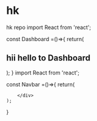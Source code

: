 # hk
hk repo
import React from 'react';

const Dashboard =()=>{
    return(
        <div>
            <h2>hii hello to Dashboard</h2>
        </div>
    );
}
import React from 'react';

const Navbar =()=>{
    return(
        <div>

        </div>
    );
}
